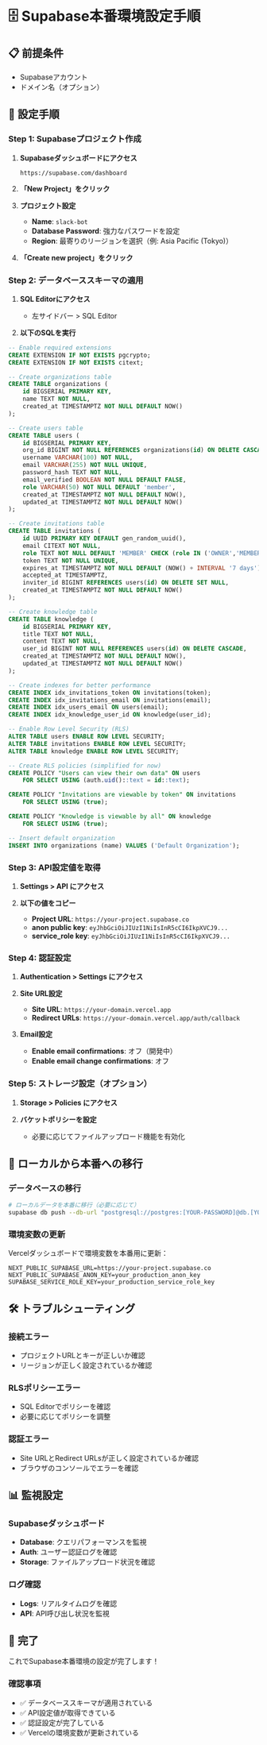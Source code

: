 # 🗄️ Supabase本番環境設定手順

## 📋 前提条件

- Supabaseアカウント
- ドメイン名（オプション）

## 🔧 設定手順

### **Step 1: Supabaseプロジェクト作成**

1. **Supabaseダッシュボードにアクセス**
   ```
   https://supabase.com/dashboard
   ```

2. **「New Project」をクリック**

3. **プロジェクト設定**
   - **Name**: `slack-bot`
   - **Database Password**: 強力なパスワードを設定
   - **Region**: 最寄りのリージョンを選択（例: Asia Pacific (Tokyo)）

4. **「Create new project」をクリック**

### **Step 2: データベーススキーマの適用**

1. **SQL Editorにアクセス**
   - 左サイドバー > SQL Editor

2. **以下のSQLを実行**

```sql
-- Enable required extensions
CREATE EXTENSION IF NOT EXISTS pgcrypto;
CREATE EXTENSION IF NOT EXISTS citext;

-- Create organizations table
CREATE TABLE organizations (
    id BIGSERIAL PRIMARY KEY,
    name TEXT NOT NULL,
    created_at TIMESTAMPTZ NOT NULL DEFAULT NOW()
);

-- Create users table
CREATE TABLE users (
    id BIGSERIAL PRIMARY KEY,
    org_id BIGINT NOT NULL REFERENCES organizations(id) ON DELETE CASCADE,
    username VARCHAR(100) NOT NULL,
    email VARCHAR(255) NOT NULL UNIQUE,
    password_hash TEXT NOT NULL,
    email_verified BOOLEAN NOT NULL DEFAULT FALSE,
    role VARCHAR(50) NOT NULL DEFAULT 'member',
    created_at TIMESTAMPTZ NOT NULL DEFAULT NOW(),
    updated_at TIMESTAMPTZ NOT NULL DEFAULT NOW()
);

-- Create invitations table
CREATE TABLE invitations (
    id UUID PRIMARY KEY DEFAULT gen_random_uuid(),
    email CITEXT NOT NULL,
    role TEXT NOT NULL DEFAULT 'MEMBER' CHECK (role IN ('OWNER','MEMBER')),
    token TEXT NOT NULL UNIQUE,
    expires_at TIMESTAMPTZ NOT NULL DEFAULT (NOW() + INTERVAL '7 days'),
    accepted_at TIMESTAMPTZ,
    inviter_id BIGINT REFERENCES users(id) ON DELETE SET NULL,
    created_at TIMESTAMPTZ NOT NULL DEFAULT NOW()
);

-- Create knowledge table
CREATE TABLE knowledge (
    id BIGSERIAL PRIMARY KEY,
    title TEXT NOT NULL,
    content TEXT NOT NULL,
    user_id BIGINT NOT NULL REFERENCES users(id) ON DELETE CASCADE,
    created_at TIMESTAMPTZ NOT NULL DEFAULT NOW(),
    updated_at TIMESTAMPTZ NOT NULL DEFAULT NOW()
);

-- Create indexes for better performance
CREATE INDEX idx_invitations_token ON invitations(token);
CREATE INDEX idx_invitations_email ON invitations(email);
CREATE INDEX idx_users_email ON users(email);
CREATE INDEX idx_knowledge_user_id ON knowledge(user_id);

-- Enable Row Level Security (RLS)
ALTER TABLE users ENABLE ROW LEVEL SECURITY;
ALTER TABLE invitations ENABLE ROW LEVEL SECURITY;
ALTER TABLE knowledge ENABLE ROW LEVEL SECURITY;

-- Create RLS policies (simplified for now)
CREATE POLICY "Users can view their own data" ON users
    FOR SELECT USING (auth.uid()::text = id::text);

CREATE POLICY "Invitations are viewable by token" ON invitations
    FOR SELECT USING (true);

CREATE POLICY "Knowledge is viewable by all" ON knowledge
    FOR SELECT USING (true);

-- Insert default organization
INSERT INTO organizations (name) VALUES ('Default Organization');
```

### **Step 3: API設定値を取得**

1. **Settings > API にアクセス**

2. **以下の値をコピー**
   - **Project URL**: `https://your-project.supabase.co`
   - **anon public key**: `eyJhbGciOiJIUzI1NiIsInR5cCI6IkpXVCJ9...`
   - **service_role key**: `eyJhbGciOiJIUzI1NiIsInR5cCI6IkpXVCJ9...`

### **Step 4: 認証設定**

1. **Authentication > Settings にアクセス**

2. **Site URL設定**
   - **Site URL**: `https://your-domain.vercel.app`
   - **Redirect URLs**: `https://your-domain.vercel.app/auth/callback`

3. **Email設定**
   - **Enable email confirmations**: オフ（開発中）
   - **Enable email change confirmations**: オフ

### **Step 5: ストレージ設定（オプション）**

1. **Storage > Policies にアクセス**

2. **バケットポリシーを設定**
   - 必要に応じてファイルアップロード機能を有効化

## 🔄 ローカルから本番への移行

### **データベースの移行**

```bash
# ローカルデータを本番に移行（必要に応じて）
supabase db push --db-url "postgresql://postgres:[YOUR-PASSWORD]@db.[YOUR-PROJECT-REF].supabase.co:5432/postgres"
```

### **環境変数の更新**

Vercelダッシュボードで環境変数を本番用に更新：

```
NEXT_PUBLIC_SUPABASE_URL=https://your-project.supabase.co
NEXT_PUBLIC_SUPABASE_ANON_KEY=your_production_anon_key
SUPABASE_SERVICE_ROLE_KEY=your_production_service_role_key
```

## 🛠️ トラブルシューティング

### **接続エラー**
- プロジェクトURLとキーが正しいか確認
- リージョンが正しく設定されているか確認

### **RLSポリシーエラー**
- SQL Editorでポリシーを確認
- 必要に応じてポリシーを調整

### **認証エラー**
- Site URLとRedirect URLsが正しく設定されているか確認
- ブラウザのコンソールでエラーを確認

## 📊 監視設定

### **Supabaseダッシュボード**
- **Database**: クエリパフォーマンスを監視
- **Auth**: ユーザー認証ログを確認
- **Storage**: ファイルアップロード状況を確認

### **ログ確認**
- **Logs**: リアルタイムログを確認
- **API**: API呼び出し状況を監視

## 🎉 完了

これでSupabase本番環境の設定が完了します！

### **確認事項**
- ✅ データベーススキーマが適用されている
- ✅ API設定値が取得できている
- ✅ 認証設定が完了している
- ✅ Vercelの環境変数が更新されている
